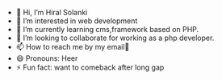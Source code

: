 - 👋 Hi, I’m Hiral Solanki
- 👀 I’m interested in web development
- 🌱 I’m currently learning cms,framework based on PHP.
- 💞️ I’m looking to collaborate for working as a php developer.
- 📫 How to reach me by my email📧
- 😄 Pronouns: Heer
- ⚡ Fun fact: want to comeback after long gap
<!---
hiral-solanki/hiral-solanki is a ✨ special ✨ repository because its `README.md` (this file) appears on your GitHub profile.
You can click the Preview link to take a look at your changes.
--->
